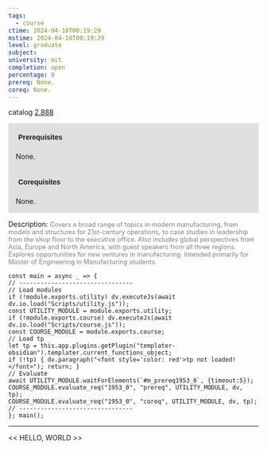 ```yaml
---
tags:
  - course
ctime: 2024-04-18T00:19:29
mstime: 2024-04-18T00:19:29
level: graduate
subject: 
university: mit
completion: open
percentage: 0
prereq: None.
coreq: None.
---
```


catalog [2.888](http://student.mit.edu/catalog/m2c.html#2.888)

<span style="display: block; padding: 15px; background-color: rgb(100, 100, 100, 0.2);"><font id="m_prereq1953_0" style="display: block; font-family: Arial, sans-serif; font-weight: bold; padding: 5px">Prerequisites</font><br><span id="prereq1953_0">None.</span></span>
<span style="display: block; padding: 15px; background-color: rgb(100, 100, 100, 0.2);"><font id="m_coreq1953_0" style="display: block; font-family: Arial, sans-serif; font-weight: bold; padding: 5px">Corequisites</font><br><span id="coreq1953_0">None.</span></span>

<font style="">Description:</font>
<font style="color: grey; font-size: 0.8rem;">Covers a broad range of topics in modern manufacturing, from models and structures for 21st-century operations, to case studies in leadership from the shop floor to the executive office. Also includes global perspectives from Asia, Europe and North America, with guest speakers from all three regions. Explores opportunities for new ventures in manufacturing. Intended primarily for Master of Engineering in Manufacturing students.</font>

```dataviewjs
const main = async _ => {
// --------------------------------
// Load modules
if (!module.exports.utility) dv.executeJs(await dv.io.load("Scripts/utility.js"));
const UTILITY_MODULE = module.exports.utility;
if (!module.exports.course) dv.executeJs(await dv.io.load("Scripts/course.js"));
const COURSE_MODULE = module.exports.course;
// Load tp
let tp = this.app.plugins.getPlugin("templater-obsidian").templater.current_functions_object;
if (!tp) { dv.paragraph("<font style='color: red'>tp not loaded!</font>"); return; }
// Evaluate
await UTILITY_MODULE.waitForElements(`#m_prereq1953_0`, {timeout:5});
COURSE_MODULE.evaluate_req("1953_0", "prereq", UTILITY_MODULE, dv, tp);
COURSE_MODULE.evaluate_req("1953_0", "coreq", UTILITY_MODULE, dv, tp);
// --------------------------------
}; main();
```

---

<< HELLO, WORLD >>
